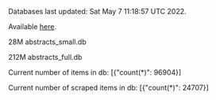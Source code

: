 Databases last updated: Sat May  7 11:18:57 UTC 2022. 

Available [here](https://github.com/cbeauhilton/ash-db/releases).


28M	abstracts_small.db

212M	abstracts_full.db

Current number of items in db:
[{"count(*)": 96904}]

Current number of scraped items in db:
[{"count(*)": 24707}]
